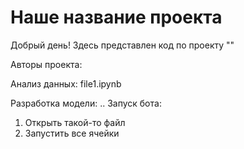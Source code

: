 # Наше название проекта

Добрый день! Здесь представлен код по проекту ""

Авторы проекта: 

Анализ данных: file1.ipynb

Разработка модели: 
..
Запуск бота:
1) Открыть такой-то файл
2) Запустить все ячейки
